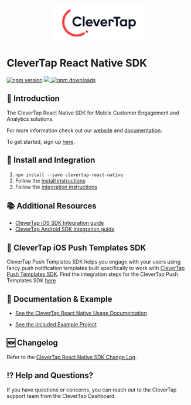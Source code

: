 <p align="center">
 <img src="https://github.com/CleverTap/clevertap-ios-sdk/blob/master/docs/images/clevertap-logo.png" width = "50%"/>
</p>

# CleverTap React Native SDK
[![npm version](https://badge.fury.io/js/clevertap-react-native.svg)](https://badge.fury.io/js/clevertap-react-native)
<a href="https://github.com/CleverTap/clevertap-react-native/releases">
    <img src="https://img.shields.io/github/release/CleverTap/clevertap-react-native.svg" />
</a>
[![npm downloads](https://img.shields.io/npm/dm/clevertap-react-native.svg)](https://www.npmjs.com/package/clevertap-react-native)

## 👋 Introduction
The CleverTap React Native SDK for Mobile Customer Engagement and Analytics solutions.

For more information check out our [website](https://clevertap.com/ "CleverTap")  and  [documentation](https://developer.clevertap.com/docs/ "CleverTap Technical Documentation").

To get started, sign up [here](https://clevertap.com/live-product-demo/).

## 🚀 Install and Integration
1. `npm install --save clevertap-react-native`
2. Follow the [install instructions](./docs/install.md)
3. Follow the [integration instructions](./docs/integration.md)

## 📚 Additional Resources
- [CleverTap iOS SDK Integration guide](https://support.clevertap.com/docs/ios/getting-started.html)
- [CleverTap Android SDK Integration guide](https://support.clevertap.com/docs/android/getting-started.html)

## 📲 CleverTap iOS Push Templates SDK

CleverTap Push Templates SDK helps you engage with your users using fancy push notification templates built specifically to work with [CleverTap Push Templates SDK](https://github.com/CleverTap/CTNotificationContent).
Find the integration steps for the CleverTap Push Templates SDK [here](./docs/iospushtemplates.md)

## 📑 Documentation & Example

- [See the CleverTap React Native Usage Documentation](/docs/usage.md)

- [See the included Example Project](/Example/)


## 🆕 Changelog

Refer to the [CleverTap React Native SDK Change Log](/CHANGELOG.md).

## ⁉️ Help and Questions?

 If you have questions or concerns, you can reach out to the CleverTap support team from the CleverTap Dashboard.
